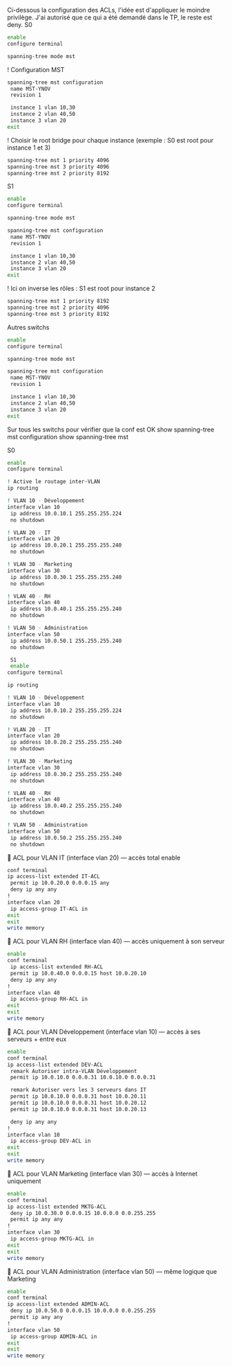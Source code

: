 Ci-dessous la configuration des ACLs, l'idée est d'appliquer le moindre privilège. J'ai autorisé que ce qui a été demandé dans le TP, le reste est deny.
S0
```bash
enable
configure terminal

spanning-tree mode mst
```
! Configuration MST
```bash
spanning-tree mst configuration
 name MST-YNOV
 revision 1

 instance 1 vlan 10,30
 instance 2 vlan 40,50
 instance 3 vlan 20
exit
```

! Choisir le root bridge pour chaque instance (exemple : S0 est root pour instance 1 et 3)
```bash
spanning-tree mst 1 priority 4096
spanning-tree mst 3 priority 4096
spanning-tree mst 2 priority 8192
```

S1
```bash
enable
configure terminal

spanning-tree mode mst

spanning-tree mst configuration
 name MST-YNOV
 revision 1

 instance 1 vlan 10,30
 instance 2 vlan 40,50
 instance 3 vlan 20
exit
```

! Ici on inverse les rôles : S1 est root pour instance 2
```bash
spanning-tree mst 1 priority 8192
spanning-tree mst 2 priority 4096
spanning-tree mst 3 priority 8192
```


Autres switchs
```bash
enable
configure terminal

spanning-tree mode mst

spanning-tree mst configuration
 name MST-YNOV
 revision 1

 instance 1 vlan 10,30
 instance 2 vlan 40,50
 instance 3 vlan 20
exit
```

Sur tous les switchs pour vérifier que la conf est OK
show spanning-tree mst configuration
show spanning-tree mst



S0

```bash
enable
configure terminal

! Active le routage inter-VLAN
ip routing

! VLAN 10 - Développement
interface vlan 10
 ip address 10.0.10.1 255.255.255.224
 no shutdown

! VLAN 20 - IT
interface vlan 20
 ip address 10.0.20.1 255.255.255.240
 no shutdown

! VLAN 30 - Marketing
interface vlan 30
 ip address 10.0.30.1 255.255.255.240
 no shutdown

! VLAN 40 - RH
interface vlan 40
 ip address 10.0.40.1 255.255.255.240
 no shutdown

! VLAN 50 - Administration
interface vlan 50
 ip address 10.0.50.1 255.255.255.240
 no shutdown

 S1
 enable
configure terminal

ip routing

! VLAN 10 - Développement
interface vlan 10
 ip address 10.0.10.2 255.255.255.224
 no shutdown

! VLAN 20 - IT
interface vlan 20
 ip address 10.0.20.2 255.255.255.240
 no shutdown

! VLAN 30 - Marketing
interface vlan 30
 ip address 10.0.30.2 255.255.255.240
 no shutdown

! VLAN 40 - RH
interface vlan 40
 ip address 10.0.40.2 255.255.255.240
 no shutdown

! VLAN 50 - Administration
interface vlan 50
 ip address 10.0.50.2 255.255.255.240
 no shutdown
```

🔐 ACL pour VLAN IT (interface vlan 20) — accès total
enable
```bash
conf terminal
ip access-list extended IT-ACL
 permit ip 10.0.20.0 0.0.0.15 any
 deny ip any any
!
interface vlan 20
 ip access-group IT-ACL in
exit
exit
write memory
```

 🔐 ACL pour VLAN RH (interface vlan 40) — accès uniquement à son serveur
```bash
enable
conf terminal
 ip access-list extended RH-ACL
 permit ip 10.0.40.0 0.0.0.15 host 10.0.20.10
 deny ip any any
!
interface vlan 40
 ip access-group RH-ACL in
exit
exit
write memory
```

🔐 ACL pour VLAN Développement (interface vlan 10) — accès à ses serveurs + entre eux
```bash
enable
conf terminal
ip access-list extended DEV-ACL
 remark Autoriser intra-VLAN Développement
 permit ip 10.0.10.0 0.0.0.31 10.0.10.0 0.0.0.31

 remark Autoriser vers les 3 serveurs dans IT
 permit ip 10.0.10.0 0.0.0.31 host 10.0.20.11
 permit ip 10.0.10.0 0.0.0.31 host 10.0.20.12
 permit ip 10.0.10.0 0.0.0.31 host 10.0.20.13

 deny ip any any
!
interface vlan 10
 ip access-group DEV-ACL in
exit
exit
write memory
```




 🔐 ACL pour VLAN Marketing (interface vlan 30) — accès à Internet uniquement
```bash
enable
conf terminal
ip access-list extended MKTG-ACL
 deny ip 10.0.30.0 0.0.0.15 10.0.0.0 0.0.255.255
 permit ip any any
!
interface vlan 30
 ip access-group MKTG-ACL in
exit
exit
write memory
```



🔐 ACL pour VLAN Administration (interface vlan 50) — même logique que Marketing
```bash
enable
conf terminal
ip access-list extended ADMIN-ACL
 deny ip 10.0.50.0 0.0.0.15 10.0.0.0 0.0.255.255
 permit ip any any
!
interface vlan 50
 ip access-group ADMIN-ACL in
exit
exit
write memory
```